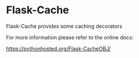 # Flask-Cache

Flask-Cache provides some caching decorators

For more information please refer to the online docs:

https://pythonhosted.org/Flask-CacheOBJ/

